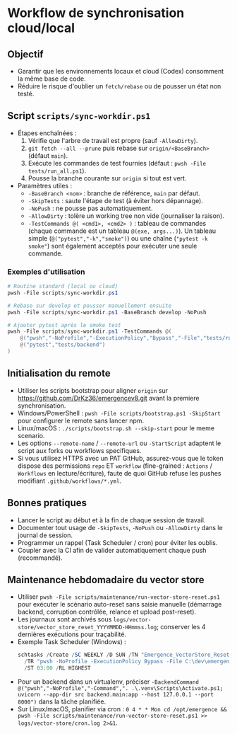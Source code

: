 # Workflow de synchronisation cloud/local

## Objectif
- Garantir que les environnements locaux et cloud (Codex) consomment la même base de code.
- Réduire le risque d'oublier un `fetch/rebase` ou de pousser un état non testé.

## Script `scripts/sync-workdir.ps1`
- Étapes enchaînées :
  1. Vérifie que l'arbre de travail est propre (sauf `-AllowDirty`).
  2. `git fetch --all --prune` puis rebase sur `origin/<BaseBranch>` (défaut `main`).
  3. Exécute les commandes de test fournies (défaut : `pwsh -File tests/run_all.ps1`).
  4. Pousse la branche courante sur `origin` si tout est vert.
- Paramètres utiles :
  - `-BaseBranch <nom>` : branche de référence, `main` par défaut.
  - `-SkipTests` : saute l'étape de test (à éviter hors dépannage).
  - `-NoPush` : ne pousse pas automatiquement.
  - `-AllowDirty` : tolère un working tree non vide (journaliser la raison).
  - `-TestCommands @( <cmd1>, <cmd2> )` : tableau de commandes (chaque commande est un tableau `@(exe, args...)`). Un tableau simple (`@("pytest","-k","smoke")`) ou une chaîne (`"pytest -k smoke"`) sont également acceptés pour exécuter une seule commande.

### Exemples d'utilisation
```powershell
# Routine standard (local ou cloud)
pwsh -File scripts/sync-workdir.ps1

# Rebase sur develop et pousser manuellement ensuite
pwsh -File scripts/sync-workdir.ps1 -BaseBranch develop -NoPush

# Ajouter pytest après le smoke test
pwsh -File scripts/sync-workdir.ps1 -TestCommands @(
    @("pwsh","-NoProfile","-ExecutionPolicy","Bypass","-File","tests/run_all.ps1"),
    @("pytest","tests/backend")
)
```

## Initialisation du remote
- Utiliser les scripts bootstrap pour aligner `origin` sur https://github.com/DrKz36/emergencev8.git avant la premiere synchronisation.
- Windows/PowerShell : `pwsh -File scripts/bootstrap.ps1 -SkipStart` pour configurer le remote sans lancer npm.
- Linux/macOS : `./scripts/bootstrap.sh --skip-start` pour le meme scenario.
- Les options `--remote-name` / `--remote-url` ou `-StartScript` adaptent le script aux forks ou workflows specifiques.
- Si vous utilisez HTTPS avec un PAT GitHub, assurez-vous que le token dispose des permissions `repo` ET `workflow` (fine-grained : `Actions` / `Workflows` en lecture/écriture), faute de quoi GitHub refuse les pushes modifiant `.github/workflows/*.yml`.

## Bonnes pratiques
- Lancer le script au début et à la fin de chaque session de travail.
- Documenter tout usage de `-SkipTests`, `-NoPush` ou `-AllowDirty` dans le journal de session.
- Programmer un rappel (Task Scheduler / cron) pour éviter les oublis.
- Coupler avec la CI afin de valider automatiquement chaque push (recommandé).


## Maintenance hebdomadaire du vector store
- Utiliser `pwsh -File scripts/maintenance/run-vector-store-reset.ps1` pour exécuter le scénario auto-reset sans saisie manuelle (démarrage backend, corruption contrôlée, relance et upload post-reset).
- Les journaux sont archivés sous `logs/vector-store/vector_store_reset_YYYYMMDD-HHmmss.log`; conserver les 4 dernières exécutions pour traçabilité.
- Exemple Task Scheduler (Windows) :
  ```powershell
  schtasks /Create /SC WEEKLY /D SUN /TN "Emergence_VectorStore_Reset" `
    /TR "pwsh -NoProfile -ExecutionPolicy Bypass -File C:\dev\emergenceV8\scripts/maintenance/run-vector-store-reset.ps1" `
    /ST 03:00 /RL HIGHEST
  ```
- Pour un backend dans un virtualenv, préciser `-BackendCommand @("pwsh","-NoProfile","-Command",". .\.venv\Scripts\Activate.ps1; uvicorn --app-dir src backend.main:app --host 127.0.0.1 --port 8000")` dans la tâche planifiée.
- Sur Linux/macOS, planifier via cron : `0 4 * * Mon cd /opt/emergence && pwsh -File scripts/maintenance/run-vector-store-reset.ps1 >> logs/vector-store/cron.log 2>&1`.
